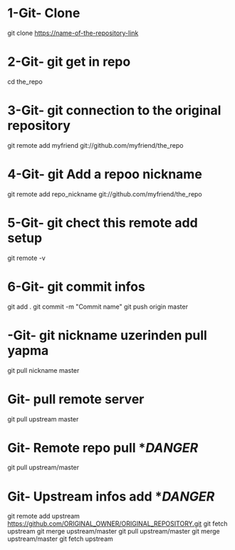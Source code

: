 # 1-Git- Clone
git clone <https://name-of-the-repository-link>

# 2-Git- git get in repo
cd the_repo

# 3-Git- git connection to the original repository
git remote add myfriend git://github.com/myfriend/the_repo

# 4-Git- git Add a repoo nickname
git remote add repo_nickname git://github.com/myfriend/the_repo
# 5-Git- git chect this remote add setup
git remote -v
# 6-Git- git commit infos
git add . 
git commit -m "Commit name"
git push origin master

# -Git- git nickname uzerinden pull yapma
git pull nickname master

# Git- pull remote server
git pull upstream master

# Git- Remote repo pull ****DANGER***
git pull upstream/master

# Git- Upstream infos add  ****DANGER***
git remote add upstream https://github.com/ORIGINAL_OWNER/ORIGINAL_REPOSITORY.git
git fetch upstream
git merge upstream/master
git pull upstream/master
git merge upstream/master
git fetch upstream